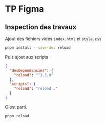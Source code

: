 # TP Figma

## Inspection des travaux

Ajout des fichiers vides `index.html` et `style.css`

```sh
pnpm install --save-dev reload
```

Puis ajout aux scripts

```json
{
  "devDependencies": {
    "reload": "^3.3.0"
  },
  "scripts": {
    "reload": "reload ."
  }
}
```

C'est parti.

```sh
pnpm reload
```
